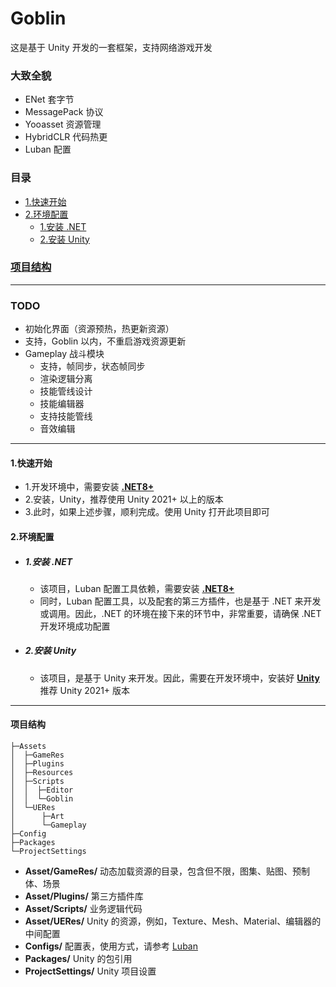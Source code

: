 # Goblin
这是基于 Unity 开发的一套框架，支持网络游戏开发
### 大致全貌
- ENet 套字节
- MessagePack 协议
- Yooasset 资源管理
- HybridCLR 代码热更
- Luban 配置
### <span id="catalog">目录</span>
- [1.快速开始](#qstart)
- [2.环境配置](#installenv)
  - [1.安装 .NET](#installenv.1)
  - [2.安装 Unity](#installenv.2)
### [项目结构](#projectdire)
---
### TODO
- 初始化界面（资源预热，热更新资源）
- 支持，Goblin 以内，不重启游戏资源更新
- Gameplay 战斗模块
  - 支持，帧同步，状态帧同步
  - 渲染逻辑分离
  - 技能管线设计
  - 技能编辑器
  - 支持技能管线
  - 音效编辑
---
#### <span id="qstart">1.快速开始</span>
- 1.开发环境中，需要安装 [**.NET8+**](#installenv.1)
- 2.安装，Unity，推荐使用 Unity 2021+ 以上的版本
- 3.此时，如果上述步骤，顺利完成。使用 Unity 打开此项目即可
#### <span id="installenv">2.环境配置</span>
- ##### <span id="installenv.1">1.安装 .NET</span>
  - 该项目，Luban 配置工具依赖，需要安装 [**.NET8+**](https://dotnet.microsoft.com/zh-cn/download)
  - 同时，Luban 配置工具，以及配套的第三方插件，也是基于 .NET 来开发或调用。因此，.NET 的环境在接下来的环节中，非常重要，请确保 .NET 开发环境成功配置
- ##### <span id="installenv.2">2.安装 Unity</span>
  - 该项目，是基于 Unity 来开发。因此，需要在开发环境中，安装好 [**Unity**](https://unity.com) 推荐 Unity 2021+ 版本
---
#### <span id="projectdire">项目结构</span>
```text
├─Assets
│  ├─GameRes
│  ├─Plugins
│  ├─Resources
│  ├─Scripts
│  │  ├─Editor
│  │  └─Goblin
│  └─UERes
│      ├─Art
│      └─Gameplay
├─Config
├─Packages
└─ProjectSettings
```

- **Asset/GameRes/**  动态加载资源的目录，包含但不限，图集、贴图、预制体、场景
- **Asset/Plugins/**  第三方插件库
- **Asset/Scripts/**  业务逻辑代码
- **Asset/UERes/** Unity 的资源，例如，Texture、Mesh、Material、编辑器的中间配置
- **Configs/** 配置表，使用方式，请参考 [Luban](https://github.com/focus-creative-games/luban)
- **Packages/** Unity 的包引用
- **ProjectSettings/** Unity 项目设置
